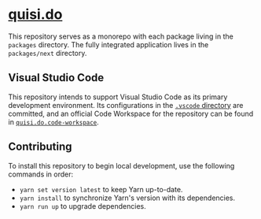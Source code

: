 # [quisi.do](https://quisi.do/)

This repository serves as a monorepo with each package living in the `packages`
directory. The fully integrated application lives in the `packages/next`
directory.

## Visual Studio Code

This repository intends to support Visual Studio Code as its primary development
environment. Its configurations in the
[`.vscode` directory](https://github.com/quisido/quisi.do/tree/main/.vscode)
are committed, and an official Code Workspace for the repository can be found in
[`quisi.do.code-workspace`](https://github.com/quisido/quisi.do/blob/main/quisi.do.code-workspace).

## Contributing

To install this repository to begin local development, use the following
commands in order:

- `yarn set version latest` to keep Yarn up-to-date.
- `yarn install` to synchronize Yarn's version with its dependencies.
- `yarn run up` to upgrade dependencies.
